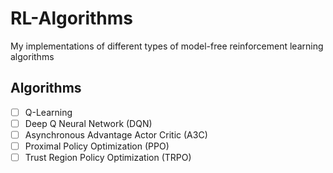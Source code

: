 # RL-Algorithms
My implementations of different types of model-free reinforcement learning algorithms

## Algorithms
- [ ] Q-Learning
- [ ] Deep Q Neural Network (DQN)
- [ ] Asynchronous Advantage Actor Critic (A3C)
- [ ] Proximal Policy Optimization (PPO)
- [ ] Trust Region Policy Optimization (TRPO)
